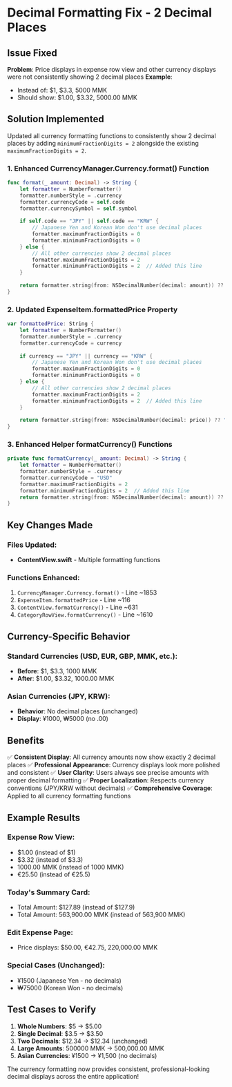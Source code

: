 # Decimal Formatting Fix - 2 Decimal Places

## Issue Fixed
**Problem**: Price displays in expense row view and other currency displays were not consistently showing 2 decimal places
**Example**: 
- Instead of: $1, $3.3, 5000 MMK
- Should show: $1.00, $3.32, 5000.00 MMK

## Solution Implemented

Updated all currency formatting functions to consistently show 2 decimal places by adding `minimumFractionDigits = 2` alongside the existing `maximumFractionDigits = 2`.

### 1. Enhanced CurrencyManager.Currency.format() Function
```swift
func format(_ amount: Decimal) -> String {
    let formatter = NumberFormatter()
    formatter.numberStyle = .currency
    formatter.currencyCode = self.code
    formatter.currencySymbol = self.symbol
    
    if self.code == "JPY" || self.code == "KRW" {
        // Japanese Yen and Korean Won don't use decimal places
        formatter.maximumFractionDigits = 0
        formatter.minimumFractionDigits = 0
    } else {
        // All other currencies show 2 decimal places
        formatter.maximumFractionDigits = 2
        formatter.minimumFractionDigits = 2  // Added this line
    }
    
    return formatter.string(from: NSDecimalNumber(decimal: amount)) ?? "\(symbol)0.00"
}
```

### 2. Updated ExpenseItem.formattedPrice Property
```swift
var formattedPrice: String {
    let formatter = NumberFormatter()
    formatter.numberStyle = .currency
    formatter.currencyCode = currency
    
    if currency == "JPY" || currency == "KRW" {
        // Japanese Yen and Korean Won don't use decimal places
        formatter.maximumFractionDigits = 0
        formatter.minimumFractionDigits = 0
    } else {
        // All other currencies show 2 decimal places
        formatter.maximumFractionDigits = 2
        formatter.minimumFractionDigits = 2  // Added this line
    }
    
    return formatter.string(from: NSDecimalNumber(decimal: price)) ?? "$0.00"
}
```

### 3. Enhanced Helper formatCurrency() Functions
```swift
private func formatCurrency(_ amount: Decimal) -> String {
    let formatter = NumberFormatter()
    formatter.numberStyle = .currency
    formatter.currencyCode = "USD"
    formatter.maximumFractionDigits = 2
    formatter.minimumFractionDigits = 2  // Added this line
    return formatter.string(from: NSDecimalNumber(decimal: amount)) ?? "$0.00"
}
```

## Key Changes Made

### Files Updated:
- **ContentView.swift** - Multiple formatting functions

### Functions Enhanced:
1. `CurrencyManager.Currency.format()` - Line ~1853
2. `ExpenseItem.formattedPrice` - Line ~116  
3. `ContentView.formatCurrency()` - Line ~631
4. `CategoryRowView.formatCurrency()` - Line ~1610

## Currency-Specific Behavior

### Standard Currencies (USD, EUR, GBP, MMK, etc.):
- **Before**: $1, $3.3, 1000 MMK
- **After**: $1.00, $3.32, 1000.00 MMK

### Asian Currencies (JPY, KRW):
- **Behavior**: No decimal places (unchanged)
- **Display**: ¥1000, ₩5000 (no .00)

## Benefits

✅ **Consistent Display**: All currency amounts now show exactly 2 decimal places
✅ **Professional Appearance**: Currency displays look more polished and consistent
✅ **User Clarity**: Users always see precise amounts with proper decimal formatting
✅ **Proper Localization**: Respects currency conventions (JPY/KRW without decimals)
✅ **Comprehensive Coverage**: Applied to all currency formatting functions

## Example Results

### Expense Row View:
- $1.00 (instead of $1)
- $3.32 (instead of $3.3) 
- 1000.00 MMK (instead of 1000 MMK)
- €25.50 (instead of €25.5)

### Today's Summary Card:
- Total Amount: $127.89 (instead of $127.9)
- Total Amount: 563,900.00 MMK (instead of 563,900 MMK)

### Edit Expense Page:
- Price displays: $50.00, €42.75, 220,000.00 MMK

### Special Cases (Unchanged):
- ¥1500 (Japanese Yen - no decimals)
- ₩75000 (Korean Won - no decimals)

## Test Cases to Verify

1. **Whole Numbers**: $5 → $5.00
2. **Single Decimal**: $3.5 → $3.50  
3. **Two Decimals**: $12.34 → $12.34 (unchanged)
4. **Large Amounts**: 500000 MMK → 500,000.00 MMK
5. **Asian Currencies**: ¥1500 → ¥1,500 (no decimals)

The currency formatting now provides consistent, professional-looking decimal displays across the entire application!
